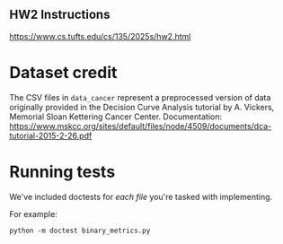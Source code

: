 ## HW2 Instructions

https://www.cs.tufts.edu/cs/135/2025s/hw2.html

# Dataset credit

The CSV files in `data_cancer` represent a preprocessed version of data originally provided in the Decision Curve Analysis tutorial by A. Vickers, Memorial Sloan Kettering Cancer Center. Documentation: <https://www.mskcc.org/sites/default/files/node/4509/documents/dca-tutorial-2015-2-26.pdf>


# Running tests
 
We've included doctests for *each file* you're tasked with implementing.

For example:
  
```
python -m doctest binary_metrics.py
``` 


